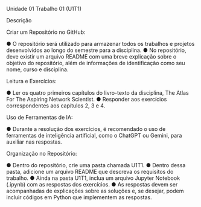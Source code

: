 Unidade 01 Trabalho 01 (U1T1)

Descrição

Criar um Repositório no GitHub:

● O repositório será utilizado para armazenar todos os trabalhos e projetos desenvolvidos ao longo do semestre para a disciplina.
● No repositório, deve existir um arquivo README com uma breve explicação sobre o objetivo do repositório, além de informações de
identificação como seu nome, curso e disciplina.

Leitura e Exercícios:

● Ler os quatro primeiros capítulos do livro-texto da disciplina, The Atlas For The Aspiring Network Scientist.
● Responder aos exercícios correspondentes aos capítulos 2, 3 e 4.

Uso de Ferramentas de IA:

● Durante a resolução dos exercícios, é recomendado o uso de ferramentas de inteligência artificial, como o ChatGPT ou Gemini, para
auxiliar nas respostas.

Organização no Repositório:

● Dentro do repositório, crie uma pasta chamada U1T1.
● Dentro dessa pasta, adicione um arquivo README que descreva os requisitos do trabalho.
● Ainda na pasta U1T1, inclua um arquivo Jupyter Notebook (.ipynb) com as respostas dos exercícios.
● As respostas devem ser acompanhadas de explicações sobre as soluções e, se desejar, podem incluir códigos em Python que
implementem as respostas.
